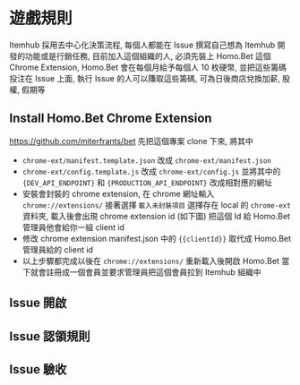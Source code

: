 # 遊戲規則

Itemhub 採用去中心化決策流程, 每個人都能在 Issue 撰寫自己想為 Itemhub 開發的功能或是行銷任務,
目前加入這個組織的人, 必須先裝上 Homo.Bet 這個 Chrome Extension, Homo.Bet 會在每個月給予每個人 10 枚硬幣,
並把這些籌碼投注在 Issue 上面, 執行 Issue 的人可以賺取這些籌碼, 可為日後商店兌換加薪, 股權, 假期等

## Install Homo.Bet Chrome Extension

https://github.com/miterfrants/bet 先把這個專案 clone 下來, 將其中

- `chrome-ext/manifest.template.json` 改成 `chrome-ext/manifest.json`
- `chrome-ext/config.template.js` 改成 `chrome-ext/config.js` 並將其中的 `{DEV_API_ENDPOINT}` 和 `{PRODUCTION_API_ENDPOINT}` 改成相對應的網址
- 安裝會封裝的 chrome extension, 在 chrome 網址輸入 `chrome://extensions/` 接著選擇 `載入未封裝項目` 選擇存在 local 的 `chrome-ext` 資料夾, 載入後會出現 chrome extension id (如下圖) 把這個 Id 給 Homo.Bet 管理員他會給你一組 client id
- 修改 chrome extension manifest.json 中的 `{{clientId}}` 取代成 Homo.Bet 管理員給的 client id
- 以上步驟都完成以後在 `chrome://extensions/` 重新載入後開啟 Homo.Bet 當下就會註冊成一個會員並要求管理員把這個會員拉到 Itemhub 組織中

## Issue 開啟

## Issue 認領規則

## Issue 驗收
